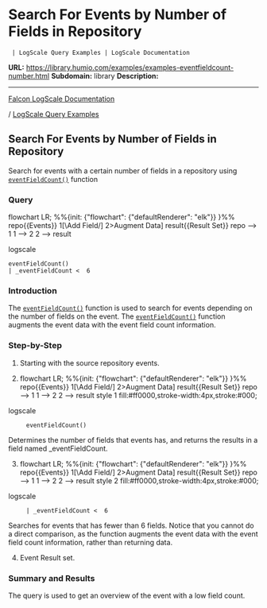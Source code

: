 # Search For Events by Number of Fields in Repository
     | LogScale Query Examples | LogScale Documentation

**URL:** https://library.humio.com/examples/examples-eventfieldcount-number.html
**Subdomain:** library
**Description:** 

---

[Falcon LogScale Documentation](https://library.humio.com)

/ [LogScale Query Examples](examples.html)

## Search For Events by Number of Fields in Repository 

Search for events with a certain number of fields in a repository using [`eventFieldCount()`](https://library.humio.com/data-analysis/functions-eventfieldcount.html) function 

### Query

flowchart LR; %%{init: {"flowchart": {"defaultRenderer": "elk"}} }%% repo{{Events}} 1[\Add Field/] 2>Augment Data] result{{Result Set}} repo --> 1 1 --> 2 2 --> result

logscale
    
    
    eventFieldCount()
    | _eventFieldCount <  6

### Introduction

The [`eventFieldCount()`](https://library.humio.com/data-analysis/functions-eventfieldcount.html) function is used to search for events depending on the number of fields on the event. The [`eventFieldCount()`](https://library.humio.com/data-analysis/functions-eventfieldcount.html) function augments the event data with the event field count information. 

### Step-by-Step

  1. Starting with the source repository events.

  2. flowchart LR; %%{init: {"flowchart": {"defaultRenderer": "elk"}} }%% repo{{Events}} 1[\Add Field/] 2>Augment Data] result{{Result Set}} repo --> 1 1 --> 2 2 --> result style 1 fill:#ff0000,stroke-width:4px,stroke:#000;

logscale
         
         eventFieldCount()

Determines the number of fields that events has, and returns the results in a field named _eventFieldCount. 

  3. flowchart LR; %%{init: {"flowchart": {"defaultRenderer": "elk"}} }%% repo{{Events}} 1[\Add Field/] 2>Augment Data] result{{Result Set}} repo --> 1 1 --> 2 2 --> result style 2 fill:#ff0000,stroke-width:4px,stroke:#000;

logscale
         
         | _eventFieldCount <  6

Searches for events that has fewer than 6 fields. Notice that you cannot do a direct comparison, as the function augments the event data with the event field count information, rather than returning data. 

  4. Event Result set.




### Summary and Results

The query is used to get an overview of the event with a low field count.

